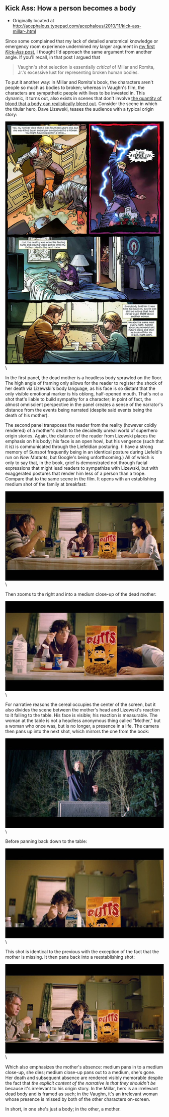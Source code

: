 ## Kick Ass: How a person becomes a body

 * Originally located at http://acephalous.typepad.com/acephalous/2010/11/kick-ass-millar-.html

Since some complained that my lack of detailed anatomical knowledge or emergency room experience undermined my larger argument in [my first *Kick-Ass* post](http://acephalous.typepad.com/acephalous/2010/10/my-feelings-about-mark-millar-are-with-one-notable-exception-have-been-rehearsed-often-enough-that-youll-probably-be-surpri.html), I thought I'd approach the same argument from another angle.  If you'll recall, in that post I argued that

> Vaughn's shot selection is essentially *critical* of Millar and Romita, Jr.'s excessive lust for representing broken human bodies.

To put it another way: in Millar and Romita's book, the characters aren't people so much as bodies to broken; whereas in Vaughn's film, the characters are sympathetic people with lives to be invested in.  This dynamic, it turns out, also exists in scenes that don't involve [the quantity of blood that a body can realistically bleed out](http://www.lawyersgunsmoneyblog.com/2010/10/becoming-mark-millar/comment-page-1#comment-72591).  Consider the scene in which the titular hero, Dave Lizewski, teases the audience with a typical origin story:

![6a00d8341c2df453ef013488a3b510970c](images/comics/kick-ass-2/6a00d8341c2df453ef013488a3b510970c.jpg)\ 

In the first panel, the dead mother is a headless body sprawled on the floor.  The high angle of framing only allows for the reader to register the shock of her death via Lizewski's body language, as his face is so distant that the only visible emotional marker is his oblong, half-opened mouth.  That's not a shot that's liable to build sympathy for a character; in point of fact, the almost omniscient perspective in the panel creates a sense of the narrator's distance from the events being narrated (despite said events being the death of his mother).

The second panel transposes the reader from the reality (however coldly rendered) of a mother's death to the decidedly unreal world of superhero origin stories.  Again, the distance of the reader from Lizewski places the emphasis on his body; his face is an open howl, but his vengence (such that it is) is communicated through the Liefeldian posturing.  (I have a strong memory of Sunspot frequently being in an identical posture during Liefeld's run on *New Mutants*, but Google's being unforthcoming.)  All of which is only to say that, in the book, grief is demonstrated not through facial expressions that might lead readers to sympathize with Lizewski, but with exaggerated postures that render him less of a person than a trope.
Compare that to the same scene in the film.  It opens with an establishing medium shot of the family at breakfast:

![6a00d8341c2df453ef013488a3ca1c970c](images/comics/kick-ass-2/6a00d8341c2df453ef013488a3ca1c970c.jpg)\ 

Then zooms to the right and into a medium close-up of the dead mother:

![6a00d8341c2df453ef013488a3cbc0970c](images/comics/kick-ass-2/6a00d8341c2df453ef013488a3cbc0970c.jpg)\ 

For narrative reasons the cereal occupies the center of the screen, but it also divides the scene between the mother's head and Lizewski's reaction to it falling to the table.  His face is visible; his reaction is measurable.  The woman at the table is not a headless anonymous thing called "Mother," but a woman who once was, but is no longer, a presence in a life.  The camera then pans up into the next shot, which mirrors the one from the book:

![6a00d8341c2df453ef013488a3ce16970c](images/comics/kick-ass-2/6a00d8341c2df453ef013488a3ce16970c.jpg)\ 

Before panning back down to the table:

![6a00d8341c2df453ef0133f5837d61970b](images/comics/kick-ass-2/6a00d8341c2df453ef0133f5837d61970b.jpg)\ 

This shot is identical to the previous with the exception of the fact that the mother is missing.  It then pans back into a reestablishing shot:

![6a00d8341c2df453ef013488a3d107970c](images/comics/kick-ass-2/6a00d8341c2df453ef013488a3d107970c.jpg)\ 

Which also emphasizes the mother's absence: medium pans in to a medium close-up, she dies; medium close-up pans out to a medium, she's gone.  Her death and subsequent absence are rendered visibly memorable despite the fact that *the explicit content of the narrative is that they shouldn't be* because it's irrelevant to his origin story.  In the Millar, hers is an irrelevant dead body and is framed as such; in the Vaughn, it's an irrelevant woman whose presence is missed by both of the other characters on-screen.

In short, in one she's just a body; in the other, a mother.
